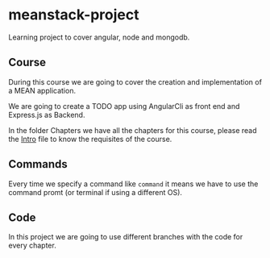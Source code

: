 # meanstack-project
Learning project to cover angular, node and mongodb.

## Course
During this course we are going to cover the creation and implementation of a MEAN application.

We are going to create a TODO app using AngularCli as front end and Express.js as Backend.

In the folder Chapters we have all the chapters for this course, please read the [Intro](Chapters/Intro.md) file to know the requisites of the course.

## Commands
Every time we specify a command like ```command``` it means we have to use the command promt (or terminal if using a different OS).

## Code
In this project we are going to use different branches with the code for every chapter.
